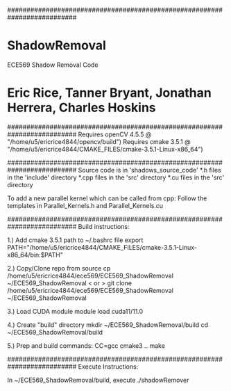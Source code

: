 
##########################################################################
# ShadowRemoval
ECE569 Shadow Removal Code

# Eric Rice, Tanner Bryant, Jonathan Herrera, Charles Hoskins




##########################################################################
Requires openCV 4.5.5 @ "/home/u5/ericrice4844/opencv/build")
Requires cmake 3.5.1  @ "/home/u5/ericrice4844/CMAKE_FILES/cmake-3.5.1-Linux-x86_64")

    
##########################################################################
Source code is in 'shadows_source_code'
    *.h   files in the 'include' directory
    *.cpp files in the 'src' directory
    *.cu  files in the 'src' directory
    
To add a new parallel kernel which can be called from cpp:
    Follow the templates in Parallel_Kernels.h and Parallel_Kernels.cu
    

##########################################################################
Build instructions:

1.) Add cmake 3.5.1 path to ~/.bashrc file
    export PATH="/home/u5/ericrice4844/CMAKE_FILES/cmake-3.5.1-Linux-x86_64/bin:$PATH"
    
2.) Copy/Clone repo from source
    cp /home/u5/ericrice4844/ece569/ECE569_ShadowRemoval ~/ECE569_ShadowRemoval
    < or >
    git clone /home/u5/ericrice4844/ece569/ECE569_ShadowRemoval ~/ECE569_ShadowRemoval
    
3.) Load CUDA module
    module load cuda11/11.0

4.) Create "build" directory
    mkdir ~/ECE569_ShadowRemoval/build
    cd ~/ECE569_ShadowRemoval/build

5.) Prep and build commands:
    CC=gcc cmake3 ..
    make


##########################################################################
Execute Instructions:

In ~/ECE569_ShadowRemoval/build, execute ./shadowRemover




